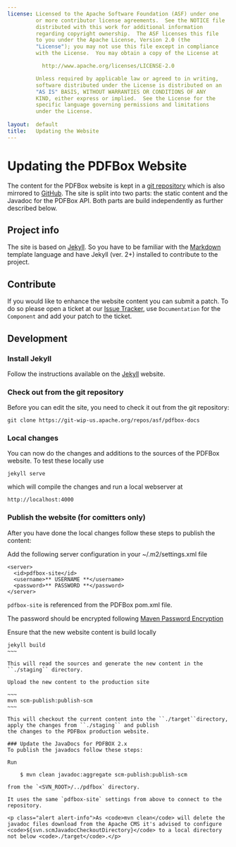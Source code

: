 ```yaml
---
license: Licensed to the Apache Software Foundation (ASF) under one
         or more contributor license agreements.  See the NOTICE file
         distributed with this work for additional information
         regarding copyright ownership.  The ASF licenses this file
         to you under the Apache License, Version 2.0 (the
         "License"); you may not use this file except in compliance
         with the License.  You may obtain a copy of the License at

           http://www.apache.org/licenses/LICENSE-2.0

         Unless required by applicable law or agreed to in writing,
         software distributed under the License is distributed on an
         "AS IS" BASIS, WITHOUT WARRANTIES OR CONDITIONS OF ANY
         KIND, either express or implied.  See the License for the
         specific language governing permissions and limitations
         under the License.
         
layout:  default
title:   Updating the Website
---
```


# Updating the PDFBox Website

The content for the PDFBox website is kept in a [git repository](https://git-wip-us.apache.org/repos/asf/pdfbox-docs) which is also mirrored to [GitHub](https://github.com/apache/pdfbox-docs). The site is split into two parts: the static content and the Javadoc for the PDFBox API. Both parts are build independently as further described below.

## Project info
The site is based on [Jekyll](http://jekyllrb.com). So you have to be familiar with the [Markdown](http://daringfireball.net/projects/markdown/syntax) template language and have Jekyll (ver. 2+) installed to contribute to the project.

## Contribute
If you would like to enhance the website content you can submit a patch. To do so please open a ticket at our [Issue Tracker](https://issues.apache.org/jira/browse/PDFBOX), use `Documentation` for the `Component` and add your patch to the ticket.

## Development

### Install Jekyll
Follow the instructions available on the [Jekyll](http://jekyllrb.com) website.

### Check out from the git repository
Before you can edit the site, you need to check it out from the git repository:

~~~
git clone https://git-wip-us.apache.org/repos/asf/pdfbox-docs
~~~

### Local changes
You can now do the changes and additions to the sources of the PDFBox website. To test these locally use

~~~
jekyll serve
~~~

which will compile the changes and run a local webserver at 

~~~
http://localhost:4000
~~~

### Publish the website (for comitters only)
After you have done the local changes follow these steps to publish the content:

Add the following server configuration in your ~/.m2/settings.xml file

	<server>
	  <id>pdfbox-site</id>
	  <username>** USERNAME **</username>
	  <password>** PASSWORD **</password>
	</server>

`pdfbox-site` is referenced from the PDFBox pom.xml file.

<p class="alert alert-warning">The password should be encrypted following <a href="https://maven.apache.org/guides/mini/guide-encryption.html">Maven Password Encryption</a></p>

Ensure that the new website content is build locally

~~~~
jekyll build
~~~

This will read the sources and generate the new content in the ``./staging`` directory.

Upload the new content to the production site

~~~
mvn scm-publish:publish-scm
~~~

This will checkout the current content into the ``./target``directory, apply the changes from ``./staging`` and publish
the changes to the PDFBox production website.

### Update the JavaDocs for PDFBOX 2.x
To publish the javadocs follow these steps:

Run

	$ mvn clean javadoc:aggregate scm-publish:publish-scm

from the `<SVN_ROOT>/../pdfbox` directory.

It uses the same `pdfbox-site` settings from above to connect to the repository.

<p class="alert alert-info">As <code>mvn clean</code> will delete the javadoc files download from the Apache CMS it's advised to configure <code>${svn.scmJavadocCheckoutDirectory}</code> to a local directory not below <code>./target</code>.</p>
